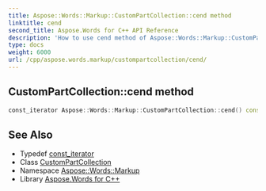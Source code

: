```yaml
---
title: Aspose::Words::Markup::CustomPartCollection::cend method
linktitle: cend
second_title: Aspose.Words for C++ API Reference
description: 'How to use cend method of Aspose::Words::Markup::CustomPartCollection class in C++.'
type: docs
weight: 6000
url: /cpp/aspose.words.markup/custompartcollection/cend/
---
```

## CustomPartCollection::cend method




```cpp
const_iterator Aspose::Words::Markup::CustomPartCollection::cend() const noexcept
```

## See Also

* Typedef [const_iterator](../const_iterator/)
* Class [CustomPartCollection](../)
* Namespace [Aspose::Words::Markup](../../)
* Library [Aspose.Words for C++](../../../)
